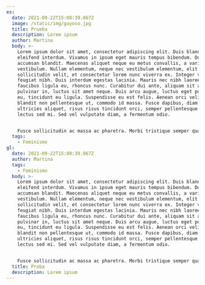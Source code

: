 ```yaml
---
es:
  date: 2021-09-22T15:08:39.867Z
  image: /static/img/gayoso.jpg
  title: Prueba
  description: Lorem ipsum
  author: Martina
  body: >-
    Lorem ipsum dolor sit amet, consectetur adipiscing elit. Duis blandit
    eleifend interdum. Vivamus in ipsum eget mauris tempus bibendum. Duis semper
    accumsan blandit. Maecenas aliquet neque eu metus convallis, a varius risus
    vestibulum. Nullam elementum, neque nec vestibulum elementum, elit mauris
    sollicitudin velit, et consectetur lorem nunc viverra ex. Integer vitae
    feugiat nibh. Duis interdum egestas lacinia. Mauris nec nibh laoreet,
    faucibus ligula eu, rhoncus nunc. Curabitur dui ante, aliquam sit amet
    pulvinar in, luctus sit amet neque. Duis arcu augue, luctus eget porttitor
    eu, tincidunt eu ligula. Suspendisse eu est felis. Aenean orci velit,
    blandit non pellentesque ut, commodo id massa. Fusce dapibus, diam vitae
    ultricies aliquet, risus risus tincidunt orci, semper pellentesque dolor
    lectus sed mi. Sed vel vulputate diam, a fermentum odio.


    Fusce sollicitudin ac massa ac pharetra. Morbi tristique semper quam, ac consequat justo tincidunt pretium. Mauris posuere velit sit amet tempor finibus. Nam purus urna, malesuada vitae eleifend sit amet, porttitor eu lectus. Sed nulla orci, aliquam at volutpat et, volutpat et ipsum. Nunc auctor libero lobortis eros tempor, at molestie justo lacinia. Duis euismod sem luctus tellus scelerisque, vitae scelerisque ipsum volutpat. Quisque commodo diam id arcu pellentesque, non mattis diam feugiat.
  tags:
    - Feminismo
gl:
  date: 2021-09-22T15:08:39.867Z
  author: Martina
  tags:
    - Feminismo
  body: >-
    Lorem ipsum dolor sit amet, consectetur adipiscing elit. Duis blandit
    eleifend interdum. Vivamus in ipsum eget mauris tempus bibendum. Duis semper
    accumsan blandit. Maecenas aliquet neque eu metus convallis, a varius risus
    vestibulum. Nullam elementum, neque nec vestibulum elementum, elit mauris
    sollicitudin velit, et consectetur lorem nunc viverra ex. Integer vitae
    feugiat nibh. Duis interdum egestas lacinia. Mauris nec nibh laoreet,
    faucibus ligula eu, rhoncus nunc. Curabitur dui ante, aliquam sit amet
    pulvinar in, luctus sit amet neque. Duis arcu augue, luctus eget porttitor
    eu, tincidunt eu ligula. Suspendisse eu est felis. Aenean orci velit,
    blandit non pellentesque ut, commodo id massa. Fusce dapibus, diam vitae
    ultricies aliquet, risus risus tincidunt orci, semper pellentesque dolor
    lectus sed mi. Sed vel vulputate diam, a fermentum odio.


    Fusce sollicitudin ac massa ac pharetra. Morbi tristique semper quam, ac consequat justo tincidunt pretium. Mauris posuere velit sit amet tempor finibus. Nam purus urna, malesuada vitae eleifend sit amet, porttitor eu lectus. Sed nulla orci, aliquam at volutpat et, volutpat et ipsum. Nunc auctor libero lobortis eros tempor, at molestie justo lacinia. Duis euismod sem luctus tellus scelerisque, vitae scelerisque ipsum volutpat. Quisque commodo diam id arcu pellentesque, non mattis diam feugiat.
  title: Proba
  description: Lorem ipsum
---
```

